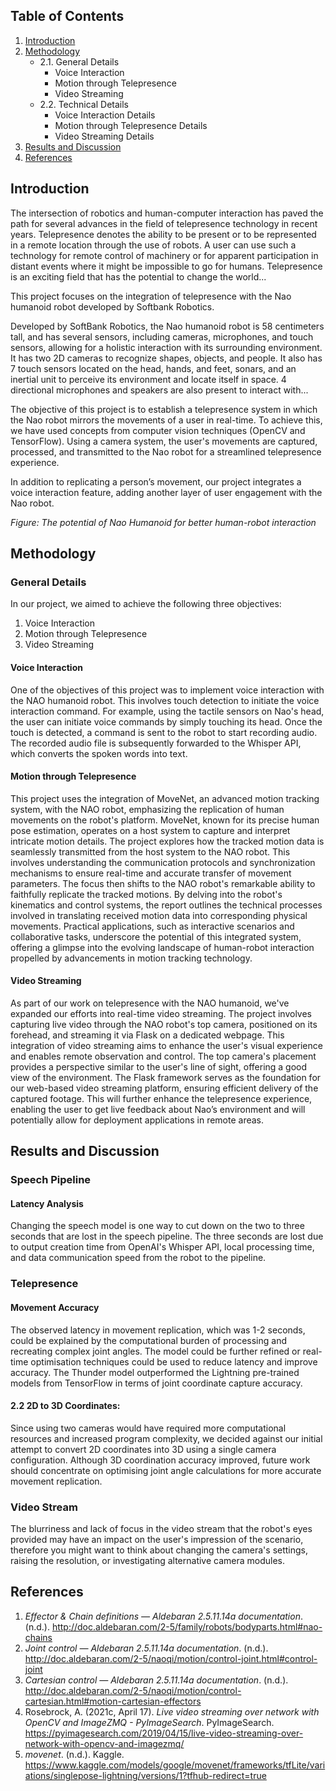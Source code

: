 <h2>Table of Contents</h2>

<ol>
    <li><a href="#introduction">Introduction</a></li>
    <li><a href="#methodology">Methodology</a>
        <ul>
            <li>2.1. General Details
                <ul>
                    <li>Voice Interaction</li>
                    <li>Motion through Telepresence</li>
                    <li>Video Streaming</li>
                </ul>
            </li>
            <li>2.2. Technical Details
                <ul>
                    <li>Voice Interaction Details</li>
                    <li>Motion through Telepresence Details</li>
                    <li>Video Streaming Details</li>
                </ul>
            </li>
        </ul>
    </li>
    <li><a href="#results-and-discussion">Results and Discussion</a></li>
    <li><a href="#references">References</a></li>
</ol>

<h2 id="introduction">Introduction</h2>

<p>The intersection of robotics and human-computer interaction has paved the path for several advances in the field of telepresence technology in recent years. Telepresence denotes the ability to be present or to be represented in a remote location through the use of robots. A user can use such a technology for remote control of machinery or for apparent participation in distant events where it might be impossible to go for humans. Telepresence is an exciting field that has the potential to change the world...</p>

<p>This project focuses on the integration of telepresence with the Nao humanoid robot developed by Softbank Robotics.</p>

<p>Developed by SoftBank Robotics, the Nao humanoid robot is 58 centimeters tall, and has several sensors, including cameras, microphones, and touch sensors, allowing for a holistic interaction with its surrounding environment. It has two 2D cameras to recognize shapes, objects, and people. It also has 7 touch sensors located on the head, hands, and feet, sonars, and an inertial unit to perceive its environment and locate itself in space. 4 directional microphones and speakers are also present to interact with...</p>

<p>The objective of this project is to establish a telepresence system in which the Nao robot mirrors the movements of a user in real-time. To achieve this, we have used concepts from computer vision techniques (OpenCV and TensorFlow). Using a camera system, the user's movements are captured, processed, and transmitted to the Nao robot for a streamlined telepresence experience.</p>

<p>In addition to replicating a person’s movement, our project integrates a voice interaction feature, adding another layer of user engagement with the Nao robot.</p>

<p><em>Figure: The potential of Nao Humanoid for better human-robot interaction</em></p>

<h2 id="methodology">Methodology</h2>

<h3>General Details</h3>

<p>In our project, we aimed to achieve the following three objectives:</p>
<ol>
    <li>Voice Interaction</li>
    <li>Motion through Telepresence</li>
    <li>Video Streaming</li>
</ol>

<h4>Voice Interaction</h4>

<p>One of the objectives of this project was to implement voice interaction with the NAO humanoid robot. This involves touch detection to initiate the voice interaction command. For example, using the tactile sensors on Nao's head, the user can initiate voice commands by simply touching its head. Once the touch is detected, a command is sent to the robot to start recording audio. The recorded audio file is subsequently forwarded to the Whisper API, which converts the spoken words into text.</p>

<h4>Motion through Telepresence</h4>

<p>This project uses the integration of MoveNet, an advanced motion tracking system, with the NAO robot, emphasizing the replication of human movements on the robot's platform. MoveNet, known for its precise human pose estimation, operates on a host system to capture and interpret intricate motion details. The project explores how the tracked motion data is seamlessly transmitted from the host system to the NAO robot. This involves understanding the communication protocols and synchronization mechanisms to ensure real-time and accurate transfer of movement parameters. The focus then shifts to the NAO robot's remarkable ability to faithfully replicate the tracked motions. By delving into the robot's kinematics and control systems, the report outlines the technical processes involved in translating received motion data into corresponding physical movements. Practical applications, such as interactive scenarios and collaborative tasks, underscore the potential of this integrated system, offering a glimpse into the evolving landscape of human-robot interaction propelled by advancements in motion tracking technology.</p>

<h4>Video Streaming</h4>

<p>As part of our work on telepresence with the NAO humanoid, we've expanded our efforts into real-time video streaming. The project involves capturing live video through the NAO robot's top camera, positioned on its forehead, and streaming it via Flask on a dedicated webpage. This integration of video streaming aims to enhance the user's visual experience and enables remote observation and control. The top camera's placement provides a perspective similar to the user's line of sight, offering a good view of the environment. The Flask framework serves as the foundation for our web-based video streaming platform, ensuring efficient delivery of the captured footage. This will further enhance the telepresence experience, enabling the user to get live feedback about Nao’s environment and will potentially allow for deployment applications in remote areas.</p>

<h2 id="results-and-discussion">Results and Discussion</h2>

<h3>Speech Pipeline</h3>

<h4>Latency Analysis</h4>

<p>Changing the speech model is one way to cut down on the two to three seconds that are lost in the speech pipeline. The three seconds are lost due to output creation time from OpenAI's Whisper API, local processing time, and data communication speed from the robot to the pipeline.</p>

<h3>Telepresence</h3>

<h4>Movement Accuracy</h4>

<p>The observed latency in movement replication, which was 1-2 seconds, could be explained by the computational burden of processing and recreating complex joint angles. The model could be further refined or real-time optimisation techniques could be used to reduce latency and improve accuracy. The Thunder model outperformed the Lightning pre-trained models from TensorFlow in terms of joint coordinate capture accuracy.</p>

<h4>2.2 2D to 3D Coordinates:</h4>

<p>Since using two cameras would have required more computational resources and increased program complexity, we decided against our initial attempt to convert 2D coordinates into 3D using a single camera configuration. Although 3D coordination accuracy improved, future work should concentrate on optimising joint angle calculations for more accurate movement replication.</p>

<h3>Video Stream</h3>

<p>The blurriness and lack of focus in the video stream that the robot's eyes provided may have an impact on the user's impression of the scenario, therefore you might want to think about changing the camera's settings, raising the resolution, or investigating alternative camera modules.</p>

<h2 id="references">References</h2>

<ol>
    <li><em>Effector & Chain definitions — Aldebaran 2.5.11.14a documentation</em>. (n.d.).
       <a href="http://doc.aldebaran.com/2-5/family/robots/bodyparts.html#nao-chains">http://doc.aldebaran.com/2-5/family/robots/bodyparts.html#nao-chains</a></li>
    <li><em>Joint control — Aldebaran 2.5.11.14a documentation</em>. (n.d.).
       <a href="http://doc.aldebaran.com/2-5/naoqi/motion/control-joint.html#control-joint">http://doc.aldebaran.com/2-5/naoqi/motion/control-joint.html#control-joint</a></li>
    <li><em>Cartesian control — Aldebaran 2.5.11.14a documentation</em>. (n.d.).
       <a href="http://doc.aldebaran.com/2-5/naoqi/motion/control-cartesian.html#motion-cartesian-effectors">http://doc.aldebaran.com/2-5/naoqi/motion/control-cartesian.html#motion-cartesian-effectors</a></li>
    <li>Rosebrock, A. (2021c, April 17). <em>Live video streaming over network with OpenCV and ImageZMQ - PyImageSearch</em>. PyImageSearch.
       <a href="https://pyimagesearch.com/2019/04/15/live-video-streaming-over-network-with-opencv-and-imagezmq/">https://pyimagesearch.com/2019/04/15/live-video-streaming-over-network-with-opencv-and-imagezmq/</a></li>
    <li><em>movenet</em>. (n.d.). Kaggle.
       <a href="https://www.kaggle.com/models/google/movenet/frameworks/tfLite/variations/singlepose-lightning/versions/1?tfhub-redirect=true">https://www.kaggle.com/models/google/movenet/frameworks/tfLite/variations/singlepose-lightning/versions/1?tfhub-redirect=true</a></li>
</ol>
